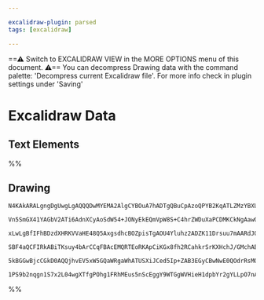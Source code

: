 ```yaml
---

excalidraw-plugin: parsed
tags: [excalidraw]

---
```

==⚠  Switch to EXCALIDRAW VIEW in the MORE OPTIONS menu of this document. ⚠== You can decompress Drawing data with the command palette: 'Decompress current Excalidraw file'. For more info check in plugin settings under 'Saving'


# Excalidraw Data

## Text Elements
%%
## Drawing
```compressed-json
N4KAkARALgngDgUwgLgAQQQDwMYEMA2AlgCYBOuA7hADTgQBuCpAzoQPYB2KqATLZMzYBXUtiRoIACyhQ4zZAHoFAc0JRJQgEYA6bGwC2CgF7N6hbEcK4OCtptbErHALRY8RMpWdx8Q1TdIEfARcZgRmBShcZQUebQBGABYEmjoghH0EDihmbgBtcDBQMBKIEm4IAA4AGUx6KCEAIX1nAFlsDnwAZlbnAEU+tkxK1JLIWEQKx1x9TmJR0sxuZySA

Vn5SmGX41YAGbV2ATi6AdnXCyAoSdW54+JONyEkEQmVpW8S+C4hrZWDuXaPCDMKCkNgAawQAGE2Pg2KQKgBieIIFEohaQTS4bDg5RgoQcYgwuEIiSg6zMOC4QLZDEQABmhHw+AAyrB/hJBB46SCwZCAOrXSTcL5jYGgiEINkwDnoLnlIH4t4ccK5NDxIFsKnYNRbdW7QHfPHCOAASWIatQeQAukD6eRMubuBwhMygYRCVgKrhdnT8YSVcxLcUxRN

xLwLgBfIFhBDzdXHRKVVaHE48Q5AxgsdhcBOZpisTgAOU4Yluhz2ADZK11Drsuu7mAARdJQOPcekEMJAzTCQkAUWCmWylpdbu+QjgxFwbfjqHuq0SlcSiQrlfiPErQKIHHBztd+G3bBx7bQnfwYUKkfAtrouDgcDZM/DIegz0yFSIbygCwYhAQFCNNiuL+kSsLwki9JQdBv7YCINJQKabb6GyfLQuBpLoMiqI4bB8FZIhyFATixoEmBJIVOSHCUt

SBF4aQCFIRkABiTKsuy4bArCCqFBAcEMQRTEoRKApCiKGx8fh2RCahkrSrKXHchJ/GMchABKwjKqqtzKVJhEZAA8tquq3AaukCdJyHMZwUDMTMTJ6qg5ylCpglWTZLKEEY4Y8IaLl6UJAAqWBQAAgl+uboME9I/uZqkZE+pBhQxbAUM8uBzmOh68a5lkZP2hKhSlaUhHOPzFfR8X6EVYIUIF8CcaBv7MNgYLMgAGiKqYSS1bX4AAmtwtZxHWlY8M

5kBGGwBjcCGkD0AQQjhvEV5xW5GQaWRgaWhATUSXiJCed5Ip+ZAB3EGyCBwNwE0QOdrRsMQCAFbgmjBHO57drx53EhBaBzRAjSwmVpDKFiAAUPD3NQvDQ7DDyoPsqwAJR0mpCDKK61IVKDEM8F0gK8ATMP44TSOo6tOV6bJkJGVAOajgeEn2jMCDo56pAesos3fFkr3vdwoJLUC2BENdaBCwgQIcKzgukML3zCFAO7hpLlOlHYABWCDYDkLIy3AD

1PS9b2nqgn1S7x2L04wgXTfgPOhg1FRhMEus5nScEggY9WTGgWVHieH1dpbYr2gYLLpO7nAdiH26hGF7u2/b+7Mle4DRnQjLBMG16RkAA===
```
%%